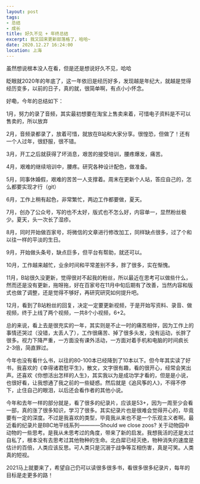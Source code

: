 ```yaml
---
layout: post
tags: 
- 总结
- 成长
title: 好久不见 + 年终总结
excerpt: 我又回来更新部落格了，哈哈~
date: 2020.12.27 16:24:00
location: 上海
---
```


虽然想说根本没人在看，但是还是想说好久不见，哈哈

眨眼就2020年的年底了，这一年依旧是经历好多，发现越是年纪大，就越是觉得经历变多，以前的日子，真的就，很简单啊，有点小小怀念。

好嘞，今年的总结如下：

1月，努力的录了音频，其实最初想要在淘宝上售卖来着，可惜电子资料是不可以售卖的，所以放弃

2月，音频录都录了，放着可惜，就放在B站和大家分享。很惶恐，但做了！还有一个人过年，很舒服，很不错。

3月，开工之后就获得了坏消息，艰苦的接受培训，腰疼爆发，痛苦。

4月，艰难的继续培训中，腰疼。研究各种设计配色，做准备。

5月，同事休婚假，艰难的苦苦一人支撑着。周末在更新个人站，答应自己的，怎么都要实现才行（git）

6月，工作上稍有起色，非常繁忙，两边工作都要做，夏天。

7月，创办了公众号，写的也不太好，版式也不怎么好，内容单一，显然粉丝极少。夏天，头一次长了湿疹。

8月，同时开始做百家号，将微信的文章进行修改加工，同样缺点很多，过了个和以往一样的平淡的生日。

9月，开始做头条号，缺点巨多，但平台有帮助，就还可以。

10月，工作越来越忙，业余时间和平常差别不多，胖了很多，实在惭愧。

11月，B站很久没更新，觉得很对不起我的粉丝，所以最近在思考可以做些什么，然而还是没有更新，拖呀拖，好在百家号在11月中旬后期有了改善，当然内容和版式也做了调整，还是觉得不够好，再研究研究如何提升吧。

12月，看到了B站粉丝的回复，决定一定要更新视频，于是开始写资料、录音、做视频，终于上线了两个视频，一共8个小视频，6+2。

总的来说，看上去是很充实的一年，其实则是不止一时的痛苦相伴，因为工作上的事情还哭过（没错，太丢人了），工作很痛苦、掉了很多头发，没有运动，长胖了很多。视力下降严重，一方面没有课外活动，一方面对着手机和电脑的时间疯长2-3倍，简直罪过。

今年也没有看什么书，以往的80-100本已经降到了10本以下。但今年其实读了好书，我喜欢的《幸得诸君慰平生》，散文，文字很有趣，看的很开心，经常会笑出声。还喜欢《你想活出怎样的人生》，其实我以为是成功学才看的，但是是小说，也很好看，让我想通了我之前的一些疑惑。然后就是《追风筝的人》，不得不停下，止住自己的眼泪，以后还会看作者的其他小说。

今年和去年一样的部分就是，看了很多的纪录片，应该是53+，因为一周至少会看一部，真的涨了很多知识，学习了很多。其实纪录片也是很难会觉得开心的，毕竟要有一定的深度。不过是我喜欢的类型，毕竟我从来也不是一个乐观主义者啊。最近看的纪录片是BBC地平线系列————Should we close zoos? 关于动物园中动物的一些思考。是我从未思考过的角度，带来了新的启发。我想我活的还是太过自私了，根本没有去思考过其他物种的生命。北白犀已经灭绝，物种消失的速度是估计的百倍，人类应该反思。可人类只是沉溺于战争等互相伤害，真是可笑。人类真的短视。

2021马上就要来了，希望自己仍可以读很多很多书，看很多很多纪录片，每年的目标是走更多的路！